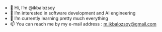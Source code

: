 - 👋 Hi, I’m @ikbalozsoy
- 👀 I’m interested in software development and AI engineering
- 🌱 I’m currently learning pretty much everything
- 📫 You can reach me by my e-mail address : m.ikbalozsoy@gmail.com 

<!---
ikbalozsoy/ikbalozsoy is a ✨ special ✨ repository because its `README.md` (this file) appears on your GitHub profile.
You can click the Preview link to take a look at your changes.
--->
